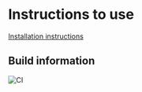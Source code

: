 
# Instructions to use

[Installation instructions](Install.MD)

## Build information

![CI](https://github.com/popina1994/next-silicon-maths/actions/workflows/build.yml/badge.svg)
